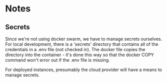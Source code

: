 # Notes

## Secrets

Since we're not using docker swarm, we have to manage secrets ourselves. For local development,
there is a 'secrets' directory that contains all of the credentials in a .env file (not checked in).
The docker file copies the directory into the container - it's done this way so that the docker
COPY command won't error out if the .env file is missing.

For deployed instances, presumably the cloud provider will have a means to manage secrets.
